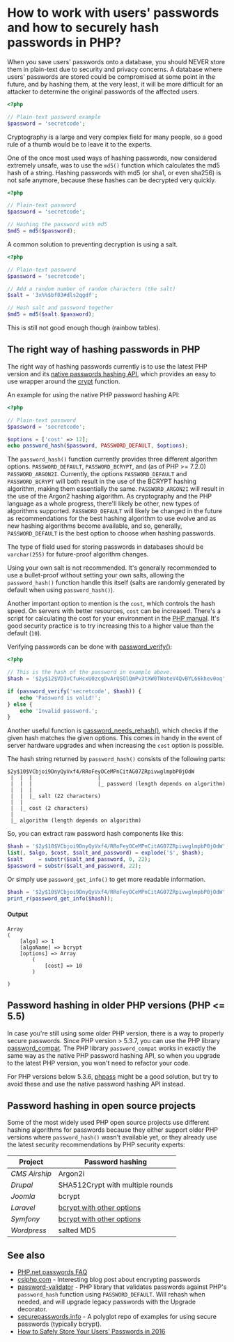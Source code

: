 # How to work with users' passwords and how to securely hash passwords in PHP?

When you save users' passwords onto a database, you should NEVER store them in
plain-text due to security and privacy concerns. A database where users'
passwords are stored could be compromised at some point in the future, and by
hashing them, at the very least, it will be more difficult for an attacker to
determine the original passwords of the affected users.

```php
<?php

// Plain-text password example
$password = 'secretcode';
```

Cryptography is a large and very complex field for many people, so a good rule
of a thumb would be to leave it to the experts.

One of the once most used ways of hashing passwords, now considered extremely
unsafe, was to use the `md5()` function which calculates the md5 hash of a
string. Hashing passwords with md5 (or sha1, or even sha256) is not safe
anymore, because these hashes can be decrypted very quickly.

```php
<?php

// Plain-text password
$password = 'secretcode';

// Hashing the password with md5
$md5 = md5($password);
```

A common solution to preventing decryption is using a salt.

```php
<?php

// Plain-text password
$password = 'secretcode';

// Add a random number of random characters (the salt)
$salt = '3x%%$bf83#dls2qgdf';

// Hash salt and password together
$md5 = md5($salt.$password);
```

This is still not good enough though (rainbow tables).

## The right way of hashing passwords in PHP

The right way of hashing passwords currently is to use the latest PHP version
and its [native passwords hashing API](http://php.net/manual/en/book.password.php),
which provides an easy to use wrapper around the
[crypt](http://php.net/manual/en/function.crypt.php) function.

An example for using the native PHP password hashing API:

```php
<?php

// Plain-text password
$password = 'secretcode';

$options = ['cost' => 12];
echo password_hash($password, PASSWORD_DEFAULT, $options);
```

The `password_hash()` function currently provides three different algorithm
options. `PASSWORD_DEFAULT`, `PASSWORD_BCRYPT`, and (as of PHP >= 7.2.0)
`PASSWORD_ARGON2I`. Currently, the options `PASSWORD_DEFAULT` and
`PASSWORD_BCRYPT` will both result in the use of the BCRYPT hashing algorithm,
making them essentially the same. `PASSWORD_ARGON2I` will result in the use of
the Argon2 hashing algorithm. As cryptography and the PHP language as a whole
progress, there'll likely be other, new types of algorithms supported.
`PASSWORD_DEFAULT` will likely be changed in the future as recommendations for
the best hashing algorithm to use evolve and as new hashing algorithms become
available, and so, generally, `PASSWORD_DEFAULT` is the best option to choose
when hashing passwords.

The type of field used for storing passwords in databases should be
`varchar(255)` for future-proof algorithm changes.

Using your own salt is not recommended. It's generally recommended to use a
bullet-proof without setting your own salts, allowing the `password_hash()`
function handle this itself (salts are randomly generated by default when using
`password_hash()`).

Another important option to mention is the `cost`, which controls the hash
speed. On servers with better resources, `cost` can be increased. There's a
script for calculating the cost for your environment in the
[PHP manual](http://php.net/manual/en/function.password-hash.php#example-989).
It's good security practice is to try increasing this to a higher value than
the default (`10`).

Verifying passwords can be done with
[password_verify()](http://php.net/manual/en/function.password-verify.php):

```php
<?php

// This is the hash of the password in example above.
$hash = '$2y$12$VD3vCfuHcxU0zcgDvArQSOlQmPv3tXW0TWoteV4QvBYL66khev0oq';

if (password_verify('secretcode', $hash)) {
    echo 'Password is valid!';
} else {
    echo 'Invalid password.';
}
```

Another useful function is
[password_needs_rehash()](http://php.net/manual/en/function.password-needs-rehash.php),
which checks if the given hash matches the given options. This comes in handy
in the event of server hardware upgrades and when increasing the `cost` option
is possible.

The hash string returned by `password_hash()` consists of the following parts:

```
$2y$10$VCbjoi9DnyQyVxf4/RRoFeyOCeMPnCitAG07ZRpivwglmpbP0jOdW
 |  |  |                     |
 |  |  |                     |_ password (length depends on algorithm)
 |  |  |
 |  |  |_ salt (22 characters)
 |  |
 |  |_ cost (2 characters)
 |
 |_ algorithm (length depends on algorithm)
```

So, you can extract raw password hash components like this:

```php
$hash = '$2y$10$VCbjoi9DnyQyVxf4/RRoFeyOCeMPnCitAG07ZRpivwglmpbP0jOdW';
list(, $algo, $cost, $salt_and_password) = explode('$', $hash);
$salt     = substr($salt_and_password, 0, 22);
$password = substr($salt_and_password, 22);
```

Or simply use `password_get_info()` to get more readable information.

```php
$hash = '$2y$10$VCbjoi9DnyQyVxf4/RRoFeyOCeMPnCitAG07ZRpivwglmpbP0jOdW';
print_r(password_get_info($hash));
```

#### Output
```
Array
(
    [algo] => 1
    [algoName] => bcrypt
    [options] => Array
        (
            [cost] => 10
        )

)
```

## Password hashing in older PHP versions (PHP <= 5.5)

In case you're still using some older PHP version, there is a way to properly
secure passwords. Since PHP version > 5.3.7, you can use the PHP library
[password_compat](https://github.com/ircmaxell/password_compat). The PHP
library `password_compat` works in exactly the same way as the native PHP
password hashing API, so when you upgrade to the latest PHP version, you won't
need to refactor your code.

For PHP versions below 5.3.6, [phpass](http://www.openwall.com/phpass/) might
be a good solution, but try to avoid these and use the native password hashing
API instead.

## Password hashing in open source projects

Some of the most widely used PHP open source projects use different hashing
algorithms for passwords because they either support older PHP versions where
`password_hash()` wasn't available yet, or they already use the latest security
recommendations by PHP security experts:

Project | Password hashing
--- | ---
*CMS Airship* | Argon2i
*Drupal* | SHA512Crypt with multiple rounds
*Joomla* | bcrypt
*Laravel* | [bcrypt with other options](https://laravel.com/docs/5.3/hashing)
*Symfony* | [bcrypt with other options](http://symfony.com/doc/current/security.html)
*Wordpress* | salted MD5


## See also

* [PHP.net passwords FAQ](http://php.net/manual/en/faq.passwords.php)
* [csiphp.com](http://csiphp.com/blog/2012/02/16/encrypt-passwords-for-highest-level-of-security/) - Interesting blog post about encrypting passwords
* [password-validator](https://github.com/jeremykendall/password-validator) - PHP library that validates passwords against PHP's `password_hash` function using `PASSWORD_DEFAULT`. Will rehash when needed, and will upgrade legacy passwords with the Upgrade decorator.
* [securepasswords.info](http://securepasswords.info/about/) - A polyglot repo of examples for using secure passwords (typically bcrypt).
* [How to Safely Store Your Users' Passwords in 2016](https://paragonie.com/blog/2016/02/how-safely-store-password-in-2016)
